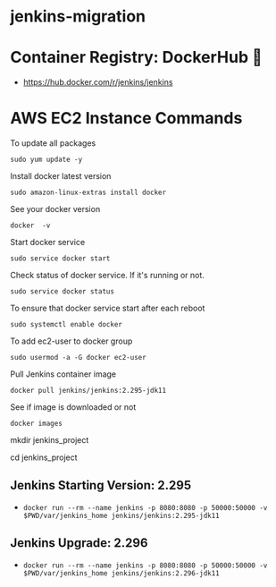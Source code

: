 # jenkins-migration

# Container Registry: DockerHub 🐳

* https://hub.docker.com/r/jenkins/jenkins

# AWS EC2 Instance Commands
To update all packages
```
sudo yum update -y
```
Install docker latest version                             
```
sudo amazon-linux-extras install docker
```
See your docker version
```
docker  -v 
```
Start docker service
```
sudo service docker start
```
Check status of docker service. If it's running or not.                      
```
sudo service docker status
```
To ensure that docker service start after each reboot
```
sudo systemctl enable docker
```
To add ec2-user to docker group
```
sudo usermod -a -G docker ec2-user      
```
Pull Jenkins container image
```
docker pull jenkins/jenkins:2.295-jdk11
```
See if image is downloaded or not
```
docker images
```
mkdir jenkins_project

cd jenkins_project
## Jenkins Starting Version: 2.295

* `docker run --rm --name jenkins -p 8080:8080 -p 50000:50000 -v $PWD/var/jenkins_home jenkins/jenkins:2.295-jdk11`

## Jenkins Upgrade: 2.296
* `docker run --rm --name jenkins -p 8080:8080 -p 50000:50000 -v $PWD/var/jenkins_home jenkins/jenkins:2.296-jdk11`
